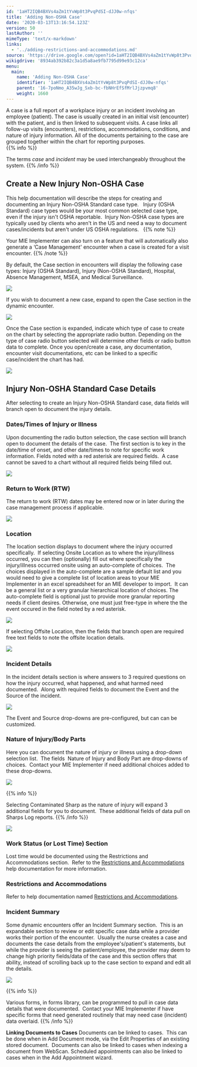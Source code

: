 ```yaml
---
id: '1aHT2IQB4BXVs4aZm1tYvWp8t3PvqPdSI-dJJ0w-nfqs'
title: 'Adding Non-OSHA Case'
date: '2020-03-13T13:16:54.123Z'
version: 50
lastAuthor: ''
mimeType: 'text/x-markdown'
links:
  - '../adding-restrictions-and-accommodations.md'
source: 'https://drive.google.com/open?id=1aHT2IQB4BXVs4aZm1tYvWp8t3PvqPdSI-dJJ0w-nfqs'
wikigdrive: '8934ab392b82c3a1d5a8ae9fb7795d99e93c12ca'
menu:
  main:
    name: 'Adding Non-OSHA Case'
    identifier: '1aHT2IQB4BXVs4aZm1tYvWp8t3PvqPdSI-dJJ0w-nfqs'
    parent: '16-7poNmo_A35wJg_Sxb-bc-fbNHrEfSfMrlJjzpvmq8'
    weight: 1660
---
```

A case is a full report of a workplace injury or an incident involving an employee (patient). The case is usually created in an initial visit (encounter) with the patient, and is then linked to subsequent visits. A case links all follow-up visits (encounters), restrictions, accommodations, conditions, and nature of injury information. All of the documents pertaining to the case are grouped together within the chart for reporting purposes.  
{{% info %}}

The terms *case* and *incident* may be used interchangeably throughout the system.
{{% /info %}}

  
## **Create a New Injury Non-OSHA Case**  

This help documentation will describe the steps for creating and documenting an Injury Non-OSHA Standard case type.   Injury (OSHA Standard) case types would be your most common selected case type, even if the injury isn't OSHA reportable.  Injury Non-OSHA case types are typically used by clients who aren't in the US and need a way to document cases/incidents but aren't under US OSHA regulations.  
{{% note %}}

Your MIE Implementer can also turn on a feature that will automatically also generate a ‘Case Management' encounter when a case is created for a visit encounter.
{{% /note %}}

By default, the Case section in encounters will display the following case types: Injury (OSHA Standard), Injury (Non-OSHA Standard), Hospital, Absence Management, MSEA, and Medical Surveillance.

  
![](../adding-non-osha-case.assets/1000020100000485000000ACD6A654510ED8911B.png)  


If you wish to document a new case, expand to open the Case section in the dynamic encounter.

  
![](../adding-non-osha-case.assets/10000201000004A400000102E5623BD7A1337E27.png)  


Once the Case section is expanded, indicate which type of case to create on the chart by selecting the appropriate radio button. Depending on the type of case radio button selected will determine other fields or radio button data to complete. Once you open/create a case, any documentation, encounter visit documentations, etc can be linked to a specific case/incident the chart has had.

  
![](../adding-non-osha-case.assets/1000020100000485000000AC0B7F88A2824C21A4.png)  


  
## **Injury Non-OSHA Standard Case Details**  

After selecting to create an Injury Non-OSHA Standard case, data fields will branch open to document the injury details.
  
### **Dates/Times of Injury or Illness**  

Upon documenting the radio button selection, the case section will branch open to document the details of the case.  The first section is to key in the date/time of onset, and other date/times to note for specific work information. Fields noted with a red asterisk are required fields.  A case cannot be saved to a chart without all required fields being filled out.

  
![](../adding-non-osha-case.assets/10000201000002DD00000074B56E7068754116BD.png)  


  
### **Return to Work (RTW)**  

The return to work (RTW) dates may be entered now or in later during the case management process if applicable.   

  
![](../adding-non-osha-case.assets/100002010000021F00000062D4B696F8C4A8D22E.png)  

  
### **Location**  

The location section displays to document where the injury occurred specifically.  If selecting Onsite Location as to where the injury/illness occurred, you can then (optionally) fill out where specifically the injury/illness occurred onsite using an auto-complete of choices.  The choices displayed in the auto-complete are a sample default list and you would need to give a complete list of location areas to your MIE Implementer in an excel spreadsheet for an MIE developer to import.  It can be a general list or a very granular hierarchical location of choices. The auto-complete field is optional just to provide more granular reporting needs if client desires. Otherwise, one must just free-type in where the the event occured in the field noted by a red asterisk.

  
![](../adding-non-osha-case.assets/100002010000032D0000008C5B042DFD20F96368.png)  


If selecting Offsite Location, then the fields that branch open are required free text fields to note the offsite location details.

  
![](../adding-non-osha-case.assets/10000201000002DC00000126F512EFA34C758892.png)  


  
### **Incident Details**  

In the incident details section is where answers to 3 required questions on how the injury occurred, what happened, and what harmed need documented.  Along with required fields to document the Event and the Source of the incident.

  
![](../adding-non-osha-case.assets/10000201000004720000016DA257D9C0272666AA.png)  


The Event and Source drop-downs are pre-configured, but can can be customized.
  
### **Nature of Injury/Body Parts**  

Here you can document the nature of injury or illness using a drop-down selection list.  The fields  Nature of Injury and Body Part are drop-downs of choices.  Contact your MIE Implementer if need additional choices added to these drop-downs.

  
![](../adding-non-osha-case.assets/10000201000004710000006C25EAEE846F0D5DA2.png)  


{{% info %}}

Selecting Contaminated Sharp as the nature of injury will expand 3 additional fields for you to document.  These additional fields of data pull on Sharps Log reports.
{{% /info %}}

  
![](../adding-non-osha-case.assets/100002010000048C0000006350D77CF3D2BE5579.png)  


  
### **Work Status (or Lost Time) Section**  

Lost time would be documented using the Restrictions and Accommodations section.  Refer to the [Restrictions and Accommodations](../adding-restrictions-and-accommodations.md) help documentation for more information.
  
### **Restrictions and Accommodations**  

Refer to help documentation named [Restrictions and Accommodations](../adding-restrictions-and-accommodations.md).
  
### **Incident Summary**  

Some dynamic encounters offer an Incident Summary section.  This is an expandable section to review or edit specific case data while a provider works their portion of the encounter.  Usually the nurse creates a case and documents the case details from the employee's/patient's statements, but while the provider is seeing the patient/employee, the provider may deem to change high priority fields/data of the case and this section offers that ability, instead of scrolling back up to the case section to expand and edit all the details.

  
![](../adding-non-osha-case.assets/10000201000004AD00000117F36500A8EA4C0E57.png)  


{{% info %}}

Various forms, in forms library, can be programmed to pull in case data details that were documented.  Contact your MIE Implementer if have specific forms that need generated routinely that may need case (incident) data overlaid.
{{% /info %}}


**Linking Documents to Cases**
Documents can be linked to cases.  This can be done when in Add Document mode, via the Edit Properties of an existing stored document.  Documents can also be linked to cases when indexing a document from WebScan. Scheduled appointments can also be linked to cases when in the Add Appointment wizard.
